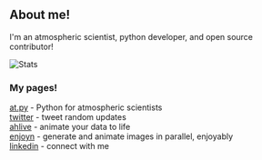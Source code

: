 ## About me!

I'm an atmospheric scientist, python developer, and open source contributor!

![Stats](https://github-readme-stats.vercel.app/api?username=ahuang11&show_icons=true&theme=radical)

### My pages!

[at.py](https://atdotpy.substack.com/) - Python for atmospheric scientists <br />
[twitter](https://twitter.com/IAteAnDrew1) - tweet random updates <br />
[ahlive](https://ahlive.readthedocs.io) - animate your data to life <br />
[enjoyn](https://enjoyn.readthedocs.io) - generate and animate images in parallel, enjoyably <br />
[linkedin](https://www.linkedin.com/in/huangandrew12) - connect with me <br />
